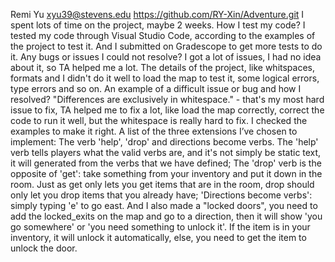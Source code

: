Remi Yu xyu39@stevens.edu
https://github.com/RY-Xin/Adventure.git
I spent lots of time on the project, maybe 2 weeks.
How I test my code? 
I tested my code through Visual Studio Code, according to the examples of the project to test it. And I submitted on Gradescope to get more tests to do it.
Any bugs or issues I could not resolve? 
I got a lot of issues, I had no idea about it, so TA helped me a lot. The details of the project, like whitspaces, formats and I didn't do it well to load the map to test it, some logical errors, type errors and so on.
An example of a difficult issue or bug and how I resolved?
"Differences are exclusively in whitespace." - that's my most hard issue to fix, TA helped me to fix a lot, like load the map correctly, correct the code to run it well, but the whitespace is really hard to fix. I checked the examples to make it right.
A list of the three extensions I’ve chosen to implement:
The verb 'help', 'drop' and directions become verbs.
The 'help' verb tells players what the valid verbs are, and it's not simply be static text, it will generated from the verbs that we have defined;
The 'drop' verb is the opposite of 'get': take something from your inventory and put it down in the room. Just as get only lets you get items that are in the room, drop should only let you drop items that you already have;
'Directions become verbs': simply typing 'e' to go east.
And I also made a "locked doors", you need to add the locked_exits on the map and go to a direction, then it will show 'you go somewhere' or 'you need something to unlock it'. If the item is in your inventory, it will unlock it automatically, else, you need to get the item to unlock the door.
